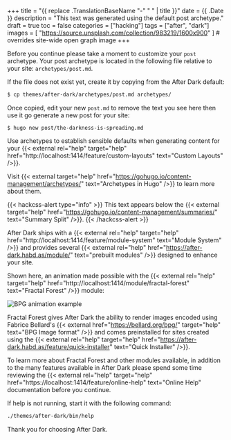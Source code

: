 +++
title = "{{ replace .TranslationBaseName "-" " " | title }}"
date = {{ .Date }}
description = "This text was generated using the default post archetype."
draft = true
toc = false
categories = ["hacking"]
tags = ["after", "dark"]
images = [
  "https://source.unsplash.com/collection/983219/1600x900"
] # overrides site-wide open graph image
+++

Before you continue please take a moment to customize your `post` archetype. Your post archetype is located in the following file relative to your site: `archetypes/post.md`.

If the file does not exist yet, create it by copying from the After Dark default:

```sh
$ cp themes/after-dark/archetypes/post.md archetypes/
```

Once copied, edit your new `post.md` to remove the text you see here then use it go generate a new post for your site:

```
$ hugo new post/the-darkness-is-spreading.md
```

Use archetypes to establish sensible defaults when generating content for your {{< external rel="help" target="help" href="http://localhost:1414/feature/custom-layouts" text="Custom Layouts" />}}.

Visit {{< external target="help" href="https://gohugo.io/content-management/archetypes/" text="Archetypes in Hugo" />}} to learn more about them.

<!--more-->

{{< hackcss-alert type="info" >}}
This text appears below the {{< external target="help" href="https://gohugo.io/content-management/summaries/" text="Summary Split" />}}.
{{< /hackcss-alert >}}

After Dark ships with a {{< external rel="help" target="help" href="http://localhost:1414/feature/module-system" text="Module System" />}} and provides several {{< external rel="help" href="https://after-dark.habd.as/module/" text="prebuilt modules" />}} designed to enhance your site.

Shown here, an animation made possible with the {{< external rel="help" target="help" href="http://localhost:1414/module/fractal-forest" text="Fractal Forest" />}} module:

![BPG animation example](/bpg/cinemagraph-6.bpg)

Fractal Forest gives After Dark the ability to render images encoded using Fabrice Bellard's {{< external href="https://bellard.org/bpg/" target="help" text="BPG Image format" />}} and comes preinstalled for sites created using the {{< external rel="help" target="help" href="https://after-dark.habd.as/feature/quick-installer" text="Quick Installer" />}}.

To learn more about Fractal Forest and other modules available, in addition to the many features available in After Dark please spend some time reviewing the {{< external rel="help" target="help" href="https://localhost:1414/feature/online-help" text="Online Help" documentation before you continue.

If help is not running, start it with the following command:

```sh
./themes/after-dark/bin/help
```

Thank you for choosing After Dark.
